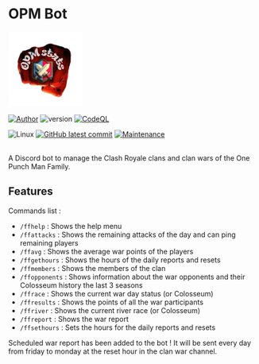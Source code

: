 # OPM Bot

<img src="OPM-Stats.png" alt="Punch in fire" width="150" height="150"/> <br>

[![Author](https://img.shields.io/badge/author-@FelixLusseau-blue)](https://github.com/FelixLusseau)
![version](https://img.shields.io/github/package-json/v/FelixLusseau/OPM-Bot)
[![CodeQL](https://github.com/FelixLusseau/OPM-Bot/actions/workflows/codeql.yml/badge.svg)](https://github.com/FelixLusseau/OPM-Bot/actions/workflows/codeql.yml)

![Linux](https://svgshare.com/i/Zhy.svg)
[![GitHub latest commit](https://img.shields.io/github/last-commit/FelixLusseau/OPM-Bot)](https://gitHub.com/FelixLusseau/OPM-Bot/commit/)
[![Maintenance](https://img.shields.io/badge/maintained%3F-yes-green.svg)](https://GitHub.com/FelixLusseau/OPM-Bot/graphs/commit-activity)

<br>
A Discord bot to manage the Clash Royale clans and clan wars of the One Punch Man Family.

<br>

## Features

Commands list :
 - `/ffhelp` : Shows the help menu
 - `/ffattacks` : Shows the remaining attacks of the day and can ping remaining players
 - `/ffavg` : Shows the average war points of the players
 - `/ffgethours` : Shows the hours of the daily reports and resets
 - `/ffmembers` : Shows the members of the clan
 - `/ffopponents` : Shows information about the war opponents and their Colosseum history the last 3 seasons
 - `/ffrace` : Shows the current war day status (or Colosseum)
 - `/ffresults` : Shows the points of all the war participants
 - `/ffriver` : Shows the current river race (or Colosseum)
 - `/ffreport` : Shows the war report
 - `/ffsethours` : Sets the hours for the daily reports and resets

Scheduled war report has been added to the bot ! It will be sent every day from friday to monday at the reset hour in the clan war channel.